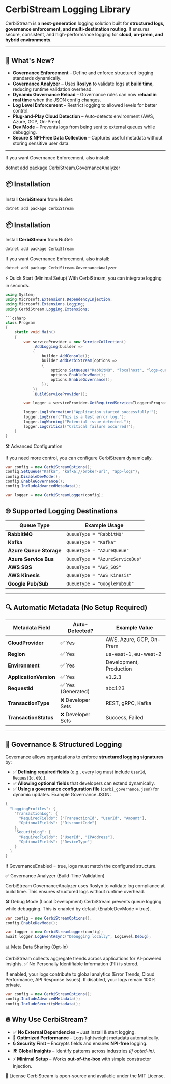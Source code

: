 # CerbiStream Logging Library

CerbiStream is a **next-generation** logging solution built for **structured logs, governance enforcement, and multi-destination routing**. It ensures secure, consistent, and high-performance logging for **cloud, on-prem, and hybrid environments**.

---

## 🚀 What's New?  
- **Governance Enforcement** – Define and enforce structured logging standards dynamically.  
- **Governance Analyzer** – Uses **Roslyn** to validate logs at **build time**, reducing runtime validation overhead.  
- **Dynamic Governance Reload** – Governance rules can now **reload in real time** when the JSON config changes.  
- **Log Level Enforcement** – Restrict logging to allowed levels for better control.  
- **Plug-and-Play Cloud Detection** – Auto-detects environment (AWS, Azure, GCP, On-Prem).  
- **Dev Mode** – Prevents logs from being sent to external queues while debugging.  
- **Secure & NPI-Free Data Collection** – Captures useful metadata without storing sensitive user data.  

---

If you want Governance Enforcement, also install:

dotnet add package CerbiStream.GovernanceAnalyzer


## 📦 Installation  

Install **CerbiStream** from NuGet:  

```sh
dotnet add package CerbiStream
```


## 📦 Installation

Install **CerbiStream** from NuGet:

```sh
dotnet add package CerbiStream
```
If you want Governance Enforcement, also install:

```sh
dotnet add package CerbiStream.GovernanceAnalyzer
```
⚡ Quick Start (Minimal Setup)
With CerbiStream, you can integrate logging in seconds.

```csharp
using System;
using Microsoft.Extensions.DependencyInjection;
using Microsoft.Extensions.Logging;
using CerbiStream.Logging.Extensions;

```csharp
class Program
{
    static void Main()
    {
        var serviceProvider = new ServiceCollection()
            .AddLogging(builder =>
            {
                builder.AddConsole();
                builder.AddCerbiStream(options =>
                {
                    options.SetQueue("RabbitMQ", "localhost", "logs-queue");
                    options.EnableDevMode();
                    options.EnableGovernance();
                });
            })
            .BuildServiceProvider();

        var logger = serviceProvider.GetRequiredService<ILogger<Program>>();

        logger.LogInformation("Application started successfully!");
        logger.LogError("This is a test error log.");
        logger.LogWarning("Potential issue detected.");
        logger.LogCritical("Critical failure occurred!");
    }
}
```

🛠️ Advanced Configuration

If you need more control, you can configure CerbiStream dynamically.

```csharp
var config = new CerbiStreamOptions();
config.SetQueue("Kafka", "kafka://broker-url", "app-logs");
config.DisableDevMode();
config.EnableGovernance();
config.IncludeAdvancedMetadata();

var logger = new CerbiStreamLogger(config);
```
## 🌐 Supported Logging Destinations

| Queue Type         | Example Usage        |
|--------------------|---------------------|
| **RabbitMQ**       | `QueueType = "RabbitMQ"` |
| **Kafka**         | `QueueType = "Kafka"` |
| **Azure Queue Storage** | `QueueType = "AzureQueue"` |
| **Azure Service Bus**   | `QueueType = "AzureServiceBus"` |
| **AWS SQS**       | `QueueType = "AWS_SQS"` |
| **AWS Kinesis**   | `QueueType = "AWS_Kinesis"` |
| **Google Pub/Sub** | `QueueType = "GooglePubSub"` |

---

## 🔍 Automatic Metadata (No Setup Required)

| Metadata Field        | Auto-Detected? | Example Value         |
|-----------------------|---------------|----------------------|
| **CloudProvider**     | ✅ Yes        | AWS, Azure, GCP, On-Prem |
| **Region**           | ✅ Yes        | us-east-1, eu-west-2 |
| **Environment**      | ✅ Yes        | Development, Production |
| **ApplicationVersion** | ✅ Yes        | v1.2.3 |
| **RequestId**        | ✅ Yes (Generated) | abc123 |
| **TransactionType**  | ❌ Developer Sets | REST, gRPC, Kafka |
| **TransactionStatus** | ❌ Developer Sets | Success, Failed |

---

## 🔐 Governance & Structured Logging

Governance allows organizations to enforce **structured logging signatures** by:
- ✅ **Defining required fields** (e.g., every log must include `UserId`, `RequestId`, etc.).
- ✅ **Allowing optional fields** that developers can extend dynamically.
- ✅ **Using a governance configuration file** (`cerbi_governance.json`) for dynamic updates.
Example Governance JSON:
```csharp
{
  "LoggingProfiles": {
    "TransactionLog": {
      "RequiredFields": ["TransactionId", "UserId", "Amount"],
      "OptionalFields": ["DiscountCode"]
    },
    "SecurityLog": {
      "RequiredFields": ["UserId", "IPAddress"],
      "OptionalFields": ["DeviceType"]
    }
  }
}
```
If GovernanceEnabled = true, logs must match the configured structure.

✅ Governance Analyzer (Build-Time Validation)

CerbiStream GovernanceAnalyzer uses Roslyn to validate log compliance at build time.
This ensures structured logs without runtime overhead.

🛠 Debug Mode (Local Development)
CerbiStream prevents queue logging while debugging.
This is enabled by default (EnableDevMode = true).
```csharp
var config = new CerbiStreamOptions();
config.EnableDevMode();

var logger = new CerbiStreamLogger(config);
await logger.LogEventAsync("Debugging locally", LogLevel.Debug);
```
📊 Meta Data Sharing (Opt-In)

CerbiStream collects aggregate trends across applications for AI-powered insights.
✅ No Personally Identifiable Information (PII) is stored.

If enabled, your logs contribute to global analytics (Error Trends, Cloud Performance, API Response Issues).
If disabled, your logs remain 100% private.

```csharp
var config = new CerbiStreamOptions();
config.IncludeAdvancedMetadata();
config.IncludeSecurityMetadata();
```
## 🔥 Why Use CerbiStream?

- ✅ **No External Dependencies** – Just install & start logging.
- 🚀 **Optimized Performance** – Logs lightweight metadata automatically.
- 🔒 **Security First** – Encrypts fields and ensures **NPI-free** logging.
- 🌍 **Global Insights** – Identify patterns across industries *(if opted-in)*.
- ⚡ **Minimal Setup** – Works **out-of-the-box** with simple constructor injection.


📜 License
CerbiStream is open-source and available under the MIT License.
